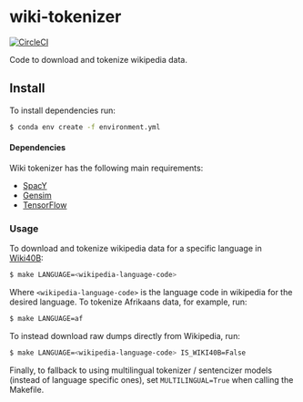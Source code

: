 # wiki-tokenizer

[![CircleCI](https://circleci.com/gh/tpimentelms/wiki-tokenizer.svg?style=svg)](https://circleci.com/gh/tpimentelms/wiki-tokenizer)

Code to download and tokenize wikipedia data.

## Install

To install dependencies run:
```bash
$ conda env create -f environment.yml
```

#### Dependencies

Wiki tokenizer has the following main requirements:

* [SpacY](https://spacy.io/)
* [Gensim](https://radimrehurek.com/gensim/)
* [TensorFlow](https://www.tensorflow.org/)

### Usage

To download and tokenize wikipedia data for a specific language in [Wiki40B](https://aclanthology.org/2020.lrec-1.297/):
```bash
$ make LANGUAGE=<wikipedia-language-code>
```
Where `<wikipedia-language-code>` is the language code in wikipedia for the desired language. To tokenize Afrikaans data, for example, run:
```bash
$ make LANGUAGE=af
```

To instead download raw dumps directly from Wikipedia, run:
```bash
$ make LANGUAGE=<wikipedia-language-code> IS_WIKI40B=False
```

Finally, to fallback to using multilingual tokenizer / sentencizer models (instead of language specific ones), set `MULTILINGUAL=True` when calling the Makefile.
